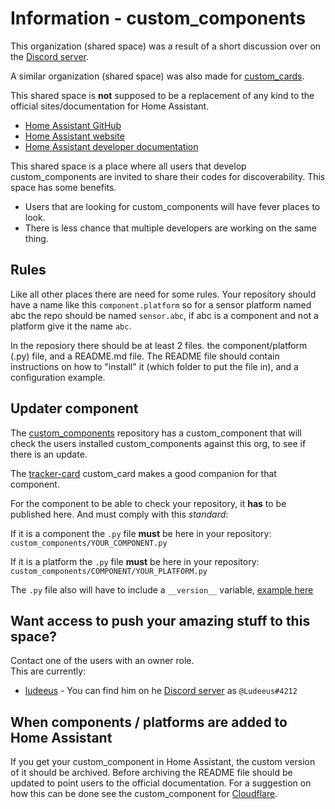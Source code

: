 # Information - custom_components

This organization (shared space) was a result of a short discussion over on the [Discord server](https://discord.gg/c5DvZ4e).

A similar organization (shared space) was also made for [custom_cards](https://github.com/custom-cards).

This shared space is **not** supposed to be a replacement of any kind to the official sites/documentation for Home Assistant.

 - [Home Assistant GitHub](https://github.com/home-assistant)
 - [Home Assistant website](https://www.home-assistant.io/)
 - [Home Assistant developer documentation](https://developers.home-assistant.io/)

This shared space is a place where all users that develop custom_components are invited to share their codes for discoverability.
This space has some benefits.
 - Users that are looking for custom_components will have fever places to look.
 - There is less chance that multiple developers are working on the same thing.

## Rules

Like all other places there are need for some rules.
Your repository should have a name like this `component.platform` so for a sensor platform named abc the repo should be named `sensor.abc`, if abc is a component and not a platform give it the name `abc`.

In the reposiory there should be at least 2 files.
the component/platform (.py) file, and a README.md file.
The README file should contain instructions on how to "install" it (which folder to put the file in), and a configuration example.

## Updater component

The [custom_components](https://github.com/custom-components/custom_components) repository has a custom_component that will check the users installed custom_components against this org, to see if there is an update.

The  [tracker-card](https://github.com/ciotlosm/custom-lovelace/tree/master/tracker-card) custom_card makes a good companion for that component.

For the component to be able to check your repository, it **has** to be published here.
And must comply with this _standard_:

If it is a component the `.py` file **must** be here in your repository:\
`custom_components/YOUR_COMPONENT.py`

If it is a platform the `.py` file **must** be here in your repository:\
`custom_components/COMPONENT/YOUR_PLATFORM.py`

The `.py` file also will have to include a `__version__` variable, [example here](https://github.com/custom-components/sensor.authenticated/blob/master/custom_components/sensor/authenticated.py#L17)

## Want access to push your amazing stuff to this space?

Contact one of the users with an owner role.  
This are currently:

- [ludeeus](https://github.com/ludeeus) - You can find him on he [Discord server](https://discord.gg/c5DvZ4e) as `@Ludeeus#4212`

## When components / platforms are added to Home Assistant

If you get your custom_component in Home Assistant, the custom version of it should be archived.
Before archiving the README file should be updated to point users to the official documentation.
For a suggestion on how this can be done see the custom_component for [Cloudflare](https://github.com/custom-components/cloudflare).
